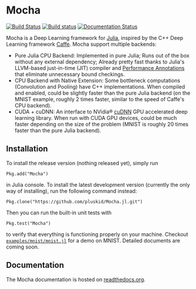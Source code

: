 # Mocha

[![Build Status](https://travis-ci.org/pluskid/Mocha.jl.svg?branch=master)](https://travis-ci.org/pluskid/Mocha.jl)
[![Build status](https://ci.appveyor.com/api/projects/status/342vcj5lj2jyegsp?svg=true)](https://ci.appveyor.com/project/pluskid/mocha-jl)
[![Documentation Status](https://readthedocs.org/projects/mochajl/badge/?version=latest)](https://readthedocs.org/projects/mochajl/?badge=latest)


Mocha is a Deep Learning framework for [Julia](http://julialang.org/), inspired by the C++ Deep Learning framework [Caffe](http://caffe.berkeleyvision.org/). Mocha support multiple backends:

- Pure Julia CPU Backend: Implemented in pure Julia; Runs out of the box without any external dependency; Already pretty fast thanks to Julia's LLVM-based just-in-time (JIT) compiler and [Performance Annotations](http://julia.readthedocs.org/en/latest/manual/performance-tips/#performance-annotations) that eliminate unnecessary bound checkings.
- CPU Backend with Native Extension: Some bottleneck computations (Convolution and Pooling) have C++ implementations. When compiled and enabled, could be slightly faster than the pure Julia backend (on the MNIST example, roughly 2 times faster, similar to the speed of Caffe's CPU backend).
- CUDA + cuDNN: An interface to NVidia® [cuDNN](https://developer.nvidia.com/cuDNN) GPU accelerated deep learning library. When run with CUDA GPU devices, could be much faster depending on the size of the problem (MNIST is roughly 20 times faster than the pure Julia backend).

## Installation

To install the release version (nothing released yet), simply run

```
Pkg.add("Mocha")
```

in Julia console. To install the latest development version (currently the only way of installing), run the following command instead:

```
Pkg.clone("https://github.com/pluskid/Mocha.jl.git")
```

Then you can run the built-in unit tests with

```
Pkg.test("Mocha")
```

to verify that everything is functioning properly on your machine. Checkout [`examples/mnist/mnist.jl`](examples/mnist/mnist.jl) for a demo on MNIST. Detailed documents are coming soon.

## Documentation

The Mocha documentation is hosted on [readthedocs.org](http://mochajl.readthedocs.org/).

